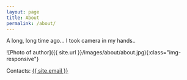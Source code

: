 ```yaml
---
layout: page
title: About
permalink: /about/
---
```


A long, long time ago...
I took camera in my hands..

![Photo of author]({{ site.url }}/images/about/about.jpg){:class="img-responsive"}

Contacts:  <a href="mailto:{{ site.email }}">{{ site.email }}


